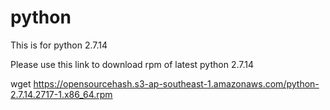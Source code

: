 # python
This is for python 2.7.14

Please use this link to download rpm of latest python 2.7.14

wget https://opensourcehash.s3-ap-southeast-1.amazonaws.com/python-2.7.14.2717-1.x86_64.rpm